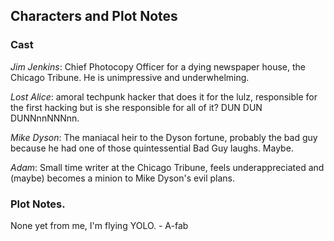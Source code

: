 ## Characters and Plot Notes
### Cast

_Jim Jenkins_: Chief Photocopy Officer for a dying newspaper house, the Chicago Tribune. He is unimpressive and underwhelming.

_Lost Alice_: amoral techpunk hacker that does it for the lulz, responsible for the first hacking but is she responsible for all of it? DUN DUN DUNNnnNNNnn.

_Mike Dyson_: The maniacal heir to the Dyson fortune, probably the bad guy because he had one of those quintessential Bad Guy laughs. Maybe.

_Adam_: Small time writer at the Chicago Tribune, feels underappreciated and (maybe) becomes a minion to Mike Dyson's evil plans.


### Plot Notes.

None yet from me, I'm flying YOLO. - A-fab
